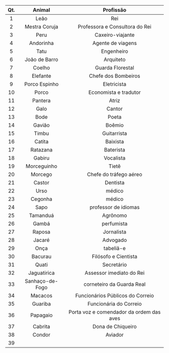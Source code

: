 |Qt.|Animal|Profissão|
|:--:|:--:|:--:|
|1|Leão|Rei|
|2|Mestra Coruja|Professora e Consultora do Rei|
|3|Peru|Caxeiro-viajante|
|4|Andorinha|Agente de viagens|
|5|Tatu|Engenheiro|
|6|João de Barro|Arquiteto|
|7|Coelho|Guarda Florestal|
|8|Elefante|Chefe dos Bombeiros|
|9|Porco Espinho|Eletricista|
|10|Porco|Economista e tradutor|
|11|Pantera|Atriz|
|12|Galo|Cantor|
|13|Bode|Poeta|
|14|Gavião|Boêmio|
|15|Timbu|Guitarrista|
|16|Catita|Baixista|
|17|Ratazana|Baterista|
|18|Gabiru|Vocalista|
|19|Morceguinho|Tietê|
|20|Morcego|Chefe do tráfego aéreo|
|21|Castor|Dentista|
|22|Urso|médico|
|23|Cegonha|médico|
|24|Sapo|professor de idiomas|
|25|Tamanduá|Agrônomo|
|26|Gambá|perfumista|
|27|Raposa|Jornalista|
|28|Jacaré|Advogado|
|29|Onça|tabeliã-e|
|30|Bacurau|Filósofo e Cientista|
|31|Quati|Secretário|
|32|Jaguatirica|Assessor imediato do Rei|
|33|Sanhaço-de-Fogo|corneteiro da Guarda Real|
|34|Macacos|Funcionários Públicos do Correio|
|35|Guariba|Funcionária do Correio
|36|Papagaio|Porta voz e comendador da ordem das aves
|37|Cabrita|Dona de Chiqueiro|
|38|Condor|Aviador|
|39|











